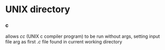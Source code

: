 # UNIX directory

### c
allows *cc* (UNIX c compiler program) to be run without args, setting input file arg as first *.c* file found in current working directory
